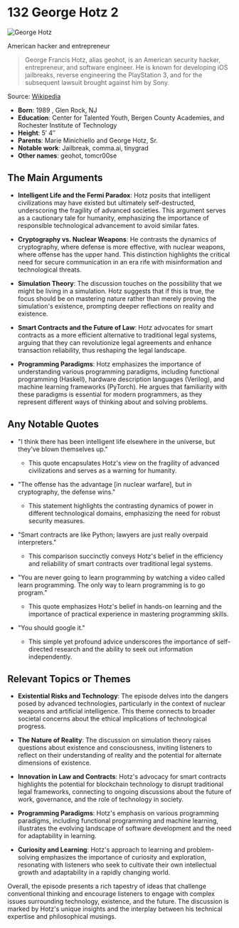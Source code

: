 # 132 George Hotz 2


![George Hotz](https://encrypted-tbn0.gstatic.com/licensed-image?q=tbn:ANd9GcR77g5yayU7NpdDV4HHq8Mj7wdIbnt92q2gf-cbFrLx9PLyk2nEcC9azjkCNJBK_dSG9JP6&s=19)

American hacker and entrepreneur

> George Francis Hotz, alias geohot, is an American security hacker, entrepreneur, and software engineer. He is known for developing iOS jailbreaks, reverse engineering the PlayStation 3, and for the subsequent lawsuit brought against him by Sony.

Source: [Wikipedia](https://en.wikipedia.org/wiki/George_Hotz)

- **Born**: 1989 , Glen Rock, NJ
- **Education**: Center for Talented Youth, Bergen County Academies, and Rochester Institute of Technology
- **Height**: 5′ 4″
- **Parents**: Marie Minichiello and George Hotz, Sr.
- **Notable work**: Jailbreak, comma.ai, tinygrad
- **Other names**: geohot, tomcr00se


## The Main Arguments

- **Intelligent Life and the Fermi Paradox**: Hotz posits that intelligent civilizations may have existed but ultimately self-destructed, underscoring the fragility of advanced societies. This argument serves as a cautionary tale for humanity, emphasizing the importance of responsible technological advancement to avoid similar fates.

- **Cryptography vs. Nuclear Weapons**: He contrasts the dynamics of cryptography, where defense is more effective, with nuclear weapons, where offense has the upper hand. This distinction highlights the critical need for secure communication in an era rife with misinformation and technological threats.

- **Simulation Theory**: The discussion touches on the possibility that we might be living in a simulation. Hotz suggests that if this is true, the focus should be on mastering nature rather than merely proving the simulation's existence, prompting deeper reflections on reality and existence.

- **Smart Contracts and the Future of Law**: Hotz advocates for smart contracts as a more efficient alternative to traditional legal systems, arguing that they can revolutionize legal agreements and enhance transaction reliability, thus reshaping the legal landscape.

- **Programming Paradigms**: Hotz emphasizes the importance of understanding various programming paradigms, including functional programming (Haskell), hardware description languages (Verilog), and machine learning frameworks (PyTorch). He argues that familiarity with these paradigms is essential for modern programmers, as they represent different ways of thinking about and solving problems.

## Any Notable Quotes

- "I think there has been intelligent life elsewhere in the universe, but they've blown themselves up."
  - This quote encapsulates Hotz's view on the fragility of advanced civilizations and serves as a warning for humanity.

- "The offense has the advantage [in nuclear warfare], but in cryptography, the defense wins."
  - This statement highlights the contrasting dynamics of power in different technological domains, emphasizing the need for robust security measures.

- "Smart contracts are like Python; lawyers are just really overpaid interpreters."
  - This comparison succinctly conveys Hotz's belief in the efficiency and reliability of smart contracts over traditional legal systems.

- "You are never going to learn programming by watching a video called learn programming. The only way to learn programming is to go program."
  - This quote emphasizes Hotz's belief in hands-on learning and the importance of practical experience in mastering programming skills.

- "You should google it."
  - This simple yet profound advice underscores the importance of self-directed research and the ability to seek out information independently.

## Relevant Topics or Themes

- **Existential Risks and Technology**: The episode delves into the dangers posed by advanced technologies, particularly in the context of nuclear weapons and artificial intelligence. This theme connects to broader societal concerns about the ethical implications of technological progress.

- **The Nature of Reality**: The discussion on simulation theory raises questions about existence and consciousness, inviting listeners to reflect on their understanding of reality and the potential for alternate dimensions of existence.

- **Innovation in Law and Contracts**: Hotz's advocacy for smart contracts highlights the potential for blockchain technology to disrupt traditional legal frameworks, connecting to ongoing discussions about the future of work, governance, and the role of technology in society.

- **Programming Paradigms**: Hotz's emphasis on various programming paradigms, including functional programming and machine learning, illustrates the evolving landscape of software development and the need for adaptability in learning.

- **Curiosity and Learning**: Hotz's approach to learning and problem-solving emphasizes the importance of curiosity and exploration, resonating with listeners who seek to cultivate their own intellectual growth and adaptability in a rapidly changing world.

Overall, the episode presents a rich tapestry of ideas that challenge conventional thinking and encourage listeners to engage with complex issues surrounding technology, existence, and the future. The discussion is marked by Hotz's unique insights and the interplay between his technical expertise and philosophical musings.